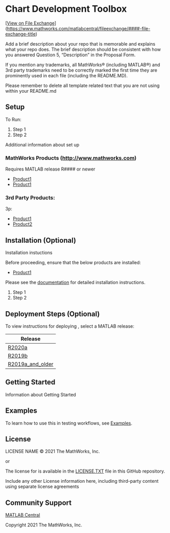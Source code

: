# Chart Development Toolbox
<!-- This is the "Title of the contribution" that was approved during the Community Contribution Review Process --> 

[[View <File Exchange Title> on File Exchange](https://www.mathworks.com/matlabcentral/images/matlab-file-exchange.svg)](https://www.mathworks.com/matlabcentral/fileexchange/####-file-exchange-title)  
<!-- Add this icon to the README if this repo also appears on File Exchange via the "Connect to GitHub" feature --> 

Add a brief description about your repo that is memorable and explains what your repo does.  The brief description should be consistent with how you answered Question 5, “Description” in the Proposal Form.

<!--- If your project includes a visualation or any images or an App please include a screenshot in this README --->

If you mention any trademarks, all MathWorks® (including MATLAB®)  and 3rd party trademarks need to be correctly marked the first time they are prominently used in each file (including the README.MD).  
<!--- Markdown supports the following HTML entities: © - &copy;  ® - &reg;  ™ - &trade;
More information about Trademarks can be found internally within the Checklist for Community Contributions and Supportfiles Confluence page--->

Please remember to delete all template related text that you are not using within your README.md

<!--- Please remember to delete all template related text that you are not using within your README.md ---> 

## Setup 
To Run:
1. Step 1
2. Step 2

Additional information about set up

### MathWorks Products (http://www.mathworks.com)

Requires MATLAB release R#### or newer
- [Product1](https://url-to-product1)
- [Product1](https://url-to-product1)

### 3rd Party Products:
3p:
- [Product1](https://url-to-product1)
- [Product2](https://url-to-product2)

## Installation (Optional)
Installation instuctions

Before proceeding, ensure that the below products are installed:  
* [Product1](https://url-to-product1) 

Please see the [documentation](Documentation/Installation.md) for detailed installation instructions. 
<!--- Make sure you have a Installation.md document in the Documentation folder if you are to follow this formatting.  You can choose your own folder formatting if you prefer --->

1. Step 1
2. Step 2

## Deployment Steps (Optional) 

To view instructions for deploying <insert repo name>, select a MATLAB release: 
<!--- This is for Repos that utillize Releases in GitHub --->

| Release |
| ------- |
| [R2020a](releases/R2020a/README.md) |
| [R2019b](releases/R2019b/README.md) |
| [R2019a\_and\_older](releases/R2019a_and_older/README.md) |

## Getting Started 
Information about Getting Started
<!--- List or link to any relevent Documentation to help the user Get Started --->

## Examples
To learn how to use this in testing workflows, see [Examples](/examples/). 
<!--- Make sure you have a repo set up correctly if you are to follow this formatting --->

## License
<!--- Make sure you have a License.txt within your Repo --->
LICENSE NAME © 2021 The MathWorks, Inc.

or

The license for <insert repo name> is available in the [LICENSE.TXT](LICENSE.TXT) file in this GitHub repository.

Include any other License information here, including third-party content using separate license agreements 

## Community Support
[MATLAB Central](https://www.mathworks.com/matlabcentral)

Copyright 2021 The MathWorks, Inc.

<!--- Do not forget to the add the SECURITY.md to this repo --->
<!--- Add Topics #Topics to your Repo such as #MATLAB  --->

<!--- This is my comment --->

<!-- Include any Trademarks if this is the first time mentioning trademarked products (For Example:  MATLAB&reg; Simulink&reg; Trademark&trade; Simulink Test&#8482;) --> 

